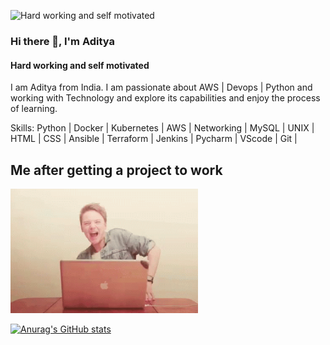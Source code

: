 ![Hard working and self motivated]([https://media.licdn.com/dms/image/D5603AQHawlJg9wcAvA/profile-displayphoto-shrink_200_200/0/1699963265778?e=1722470400&v=beta&t=_i4N22GWWgztYAPzwOdIh9VqA4JXsKwJ2UUmQ97ykyY](https://www.google.com/imgres?q=hardworking%20images%20geek&imgurl=https%3A%2F%2Fcdn.vectorstock.com%2Fi%2F500p%2F42%2F77%2Fcool-geek-logo-template-vector-2104277.jpg&imgrefurl=https%3A%2F%2Fwww.vectorstock.com%2Froyalty-free-vectors%2Fhard-working-student-vectors&docid=ceN4U9-XVe-CyM&tbnid=BIppGiaO3AyWEM&vet=12ahUKEwinkoqZ9I2IAxUpa0EAHQ1FEa4QM3oECG4QAA..i&w=475&h=500&hcb=2&ved=2ahUKEwinkoqZ9I2IAxUpa0EAHQ1FEa4QM3oECG4QAA))

### Hi there 👋, I'm Aditya
#### Hard working and self motivated

I am Aditya from India. I am passionate about AWS | Devops | Python and working with Technology and explore its capabilities and enjoy the process of learning.


Skills: Python | Docker | Kubernetes | AWS | Networking | MySQL | UNIX | HTML | CSS |  Ansible | Terraform | Jenkins | Pycharm | VScode | Git |

## Me after getting a project to work
<img src="https://github.com/ADITYA1234556/ADITYA1234556/blob/main/dance-excited.gif" width = 300 />


[![Anurag's GitHub stats](https://github-readme-stats.vercel.app/api?username=ADITYA1234556)](https://github.com/anuraghazra/github-readme-stats)


<!--
**ADITYA1234556/ADITYA1234556** is a ✨ _special_ ✨ repository because its `README.md` (this file) appears on your GitHub profile.

Here are some ideas to get you started:

- 🔭 I’m currently working on ...
- 🌱 I’m currently learning ...
- 👯 I’m looking to collaborate on ...
- 🤔 I’m looking for help with ...
- 💬 Ask me about ...
- 📫 How to reach me: ...
- 😄 Pronouns: ...
- ⚡ Fun fact: ...
-->
